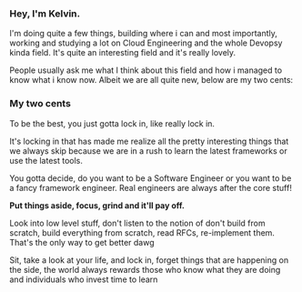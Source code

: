 ### Hey, I'm Kelvin. 

I'm doing quite a few things, building where i can and most importantly, working and studying a lot on Cloud Engineering and the whole Devopsy kinda field. It's quite an interesting field and it's really lovely.

People usually ask me what I think about this field and how i managed to know what i know now. Albeit we are all quite new, below are my two cents:



### My two cents
To be the best, you just gotta lock in, like really lock in.

It's locking in that has made me realize all the pretty interesting things that we always skip because we are in a rush to learn the latest frameworks or use the latest tools.

You gotta decide, do you want to be a Software Engineer or you want to be a fancy framework engineer. Real engineers are always after the core stuff!

**Put things aside, focus, grind and it'll pay off.**

Look into low level stuff, don't listen to the notion of don't build from scratch, build everything from scratch, read RFCs, re-implement them. That's the only way to get better dawg

Sit, take a look at your life, and lock in, forget things that are happening on the side, the world always rewards those who know what they are doing and individuals who invest time to learn
